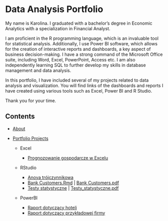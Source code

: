 # Data Analysis Portfolio
My name is Karolina. I graduated with a bachelor’s degree in Economic Analytics with a specialization in Financial Analyst.

I am proficient in the R programming language, which is an invaluable tool for statistical analysis. Additionally, I use Power BI software, which allows for the creation of interactive reports and dashboards, a key aspect of business decision-making. I have a strong command of the Microsoft Office suite, including Word, Excel, PowerPoint, Access etc. I am also independently learning SQL to further develop my skills in database management and data analysis.

In this portfolio, I have included several of my projects related to data analysis and visualization. You will find links of the dashboards and reports I have created using various tools such as Excel, Power BI and R Studio. 

Thank you for your time.

## Contents
* [About](https://github.com/karolinapopiolek/Portfolio/blob/2edca3aa3958138e8786eb5539943d801bd7f231/README.md)
  
* [Portfolio Projects]()
  
   * Excel
      * [Prognozowanie gospodarcze w Excelu](https://github.com/karolinapopiolek/Portfolio/blob/2edca3aa3958138e8786eb5539943d801bd7f231/Prognozowanie%20gospodarcze%20w%20Excelu.xlsx)
   
   * RStudio
      * [Anova trójczynnikowa](https://rpubs.com/karolinapopiolek/989235)
      * [Bank Customers.Rmd](https://github.com/karolinapopiolek/Portfolio/blob/0a94df6487f6f72780750ccae834d98163c835d4/Bank%20Customers%20Data.Rmd) | [Bank Customers.pdf](https://github.com/karolinapopiolek/Portfolio/blob/be449ee86cd20f3e05fe3adc1b43fccb06bb0143/Bank%20Customers.pdf)
      * [Testy statystyczne](https://github.com/karolina0417/Portfolio/blob/f434e51832a35aaa12be9505eb32f04b8491f3d8/Testy_statystyczne.Rmd) | [Testy_statystyczne.pdf](https://github.com/karolina0417/Portfolio/blob/f434e51832a35aaa12be9505eb32f04b8491f3d8/Testy%20statystyczne.pdf)
   
   * PowerBI
      * [Raport dotyczący hoteli](https://github.com/karolinapopiolek/Portfolio/blob/382da70962fc05fb555772657300d25b41e74025/Raport%20dot.%20hoteli.pbix)
      * [Raport dotyczący przykładowej firmy](https://github.com/karolinapopiolek/Portfolio/blob/e5f17c5c9699a6c707c3fa3d877d15350f3bc6f2/Raport%20dot.%20przyk%C5%82adowej%20firmy.pbix)
